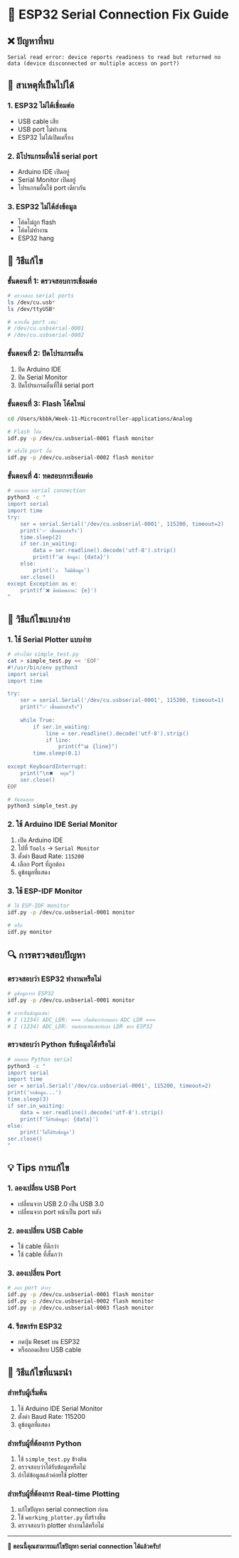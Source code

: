 # 🔧 ESP32 Serial Connection Fix Guide

## ❌ ปัญหาที่พบ
```
Serial read error: device reports readiness to read but returned no data (device disconnected or multiple access on port?)
```

## 🎯 สาเหตุที่เป็นไปได้

### 1. **ESP32 ไม่ได้เชื่อมต่อ**
- USB cable เสีย
- USB port ไม่ทำงาน
- ESP32 ไม่ได้เปิดเครื่อง

### 2. **มีโปรแกรมอื่นใช้ serial port**
- Arduino IDE เปิดอยู่
- Serial Monitor เปิดอยู่
- โปรแกรมอื่นใช้ port เดียวกัน

### 3. **ESP32 ไม่ได้ส่งข้อมูล**
- โค้ดไม่ถูก flash
- โค้ดไม่ทำงาน
- ESP32 hang

## 🔧 วิธีแก้ไข

### **ขั้นตอนที่ 1: ตรวจสอบการเชื่อมต่อ**
```bash
# ตรวจสอบ serial ports
ls /dev/cu.usb*
ls /dev/ttyUSB*

# ควรเห็น port เช่น:
# /dev/cu.usbserial-0001
# /dev/cu.usbserial-0002
```

### **ขั้นตอนที่ 2: ปิดโปรแกรมอื่น**
1. ปิด Arduino IDE
2. ปิด Serial Monitor
3. ปิดโปรแกรมอื่นที่ใช้ serial port

### **ขั้นตอนที่ 3: Flash โค้ดใหม่**
```bash
cd /Users/kbbk/Week-11-Microcontroller-applications/Analog

# Flash โค้ด
idf.py -p /dev/cu.usbserial-0001 flash monitor

# หรือใช้ port อื่น
idf.py -p /dev/cu.usbserial-0002 flash monitor
```

### **ขั้นตอนที่ 4: ทดสอบการเชื่อมต่อ**
```bash
# ทดสอบ serial connection
python3 -c "
import serial
import time
try:
    ser = serial.Serial('/dev/cu.usbserial-0001', 115200, timeout=2)
    print('✅ เชื่อมต่อสำเร็จ')
    time.sleep(2)
    if ser.in_waiting:
        data = ser.readline().decode('utf-8').strip()
        print(f'📊 ข้อมูล: {data}')
    else:
        print('⚠️  ไม่มีข้อมูล')
    ser.close()
except Exception as e:
    print(f'❌ ข้อผิดพลาด: {e}')
"
```

## 🚀 วิธีแก้ไขแบบง่าย

### **1. ใช้ Serial Plotter แบบง่าย**
```bash
# สร้างไฟล์ simple_test.py
cat > simple_test.py << 'EOF'
#!/usr/bin/env python3
import serial
import time

try:
    ser = serial.Serial('/dev/cu.usbserial-0001', 115200, timeout=1)
    print("✅ เชื่อมต่อสำเร็จ")
    
    while True:
        if ser.in_waiting:
            line = ser.readline().decode('utf-8').strip()
            if line:
                print(f"📊 {line}")
        time.sleep(0.1)
        
except KeyboardInterrupt:
    print("\n⏹️  หยุด")
    ser.close()
EOF

# รันทดสอบ
python3 simple_test.py
```

### **2. ใช้ Arduino IDE Serial Monitor**
1. เปิด Arduino IDE
2. ไปที่ `Tools` → `Serial Monitor`
3. ตั้งค่า Baud Rate: `115200`
4. เลือก Port ที่ถูกต้อง
5. ดูข้อมูลที่แสดง

### **3. ใช้ ESP-IDF Monitor**
```bash
# ใช้ ESP-IDF monitor
idf.py -p /dev/cu.usbserial-0001 monitor

# หรือ
idf.py monitor
```

## 🔍 การตรวจสอบปัญหา

### **ตรวจสอบว่า ESP32 ทำงานหรือไม่**
```bash
# ดูข้อมูลจาก ESP32
idf.py -p /dev/cu.usbserial-0001 monitor

# ควรเห็นข้อมูลเช่น:
# I (1234) ADC_LDR: === เริ่มต้นการทดลอง ADC LDR ===
# I (1234) ADC_LDR: ทดสอบเซนเซอร์แสง LDR ของ ESP32
```

### **ตรวจสอบว่า Python รับข้อมูลได้หรือไม่**
```bash
# ทดสอบ Python serial
python3 -c "
import serial
import time
ser = serial.Serial('/dev/cu.usbserial-0001', 115200, timeout=2)
print('รอข้อมูล...')
time.sleep(3)
if ser.in_waiting:
    data = ser.readline().decode('utf-8').strip()
    print(f'ได้รับข้อมูล: {data}')
else:
    print('ไม่ได้รับข้อมูล')
ser.close()
"
```

## 💡 Tips การแก้ไข

### **1. ลองเปลี่ยน USB Port**
- เปลี่ยนจาก USB 2.0 เป็น USB 3.0
- เปลี่ยนจาก port หน้าเป็น port หลัง

### **2. ลองเปลี่ยน USB Cable**
- ใช้ cable ที่ดีกว่า
- ใช้ cable ที่สั้นกว่า

### **3. ลองเปลี่ยน Port**
```bash
# ลอง port ต่างๆ
idf.py -p /dev/cu.usbserial-0001 flash monitor
idf.py -p /dev/cu.usbserial-0002 flash monitor
idf.py -p /dev/cu.usbserial-0003 flash monitor
```

### **4. รีสตาร์ท ESP32**
- กดปุ่ม Reset บน ESP32
- หรือถอดเสียบ USB cable

## 🎯 วิธีแก้ไขที่แนะนำ

### **สำหรับผู้เริ่มต้น**
1. ใช้ Arduino IDE Serial Monitor
2. ตั้งค่า Baud Rate: 115200
3. ดูข้อมูลที่แสดง

### **สำหรับผู้ที่ต้องการ Python**
1. ใช้ `simple_test.py` ข้างต้น
2. ตรวจสอบว่าได้รับข้อมูลหรือไม่
3. ถ้าได้ข้อมูลแล้วค่อยใช้ plotter

### **สำหรับผู้ที่ต้องการ Real-time Plotting**
1. แก้ไขปัญหา serial connection ก่อน
2. ใช้ `working_plotter.py` ที่สร้างขึ้น
3. ตรวจสอบว่า plotter ทำงานได้หรือไม่

---

**🔧 ตอนนี้คุณสามารถแก้ไขปัญหา serial connection ได้แล้วครับ!**

